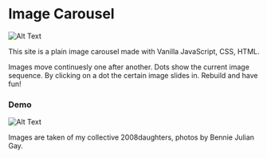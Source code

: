 # Image Carousel

![Alt Text](demo-pics-gifs/image-carousel-3.png)

This site is a plain image carousel made with Vanilla JavaScript, CSS, HTML.


Images move continuesly one after another. Dots show the current image sequence. By clicking on a dot the certain image slides in. Rebuild and have fun!

### Demo

![Alt Text](demo-pics-gifs/image-carousel-2.gif)

Images are taken of my collective 2008daughters, photos by Bennie Julian Gay.
